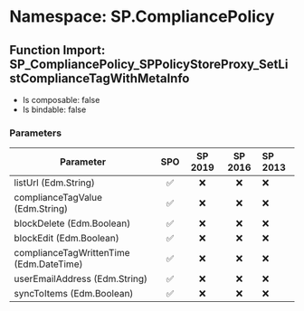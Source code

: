 # Namespace: SP.CompliancePolicy

## Function Import: SP_CompliancePolicy_SPPolicyStoreProxy_SetListComplianceTagWithMetaInfo

- Is composable: false
- Is bindable: false

### Parameters

Parameter | SPO | SP 2019 | SP 2016 | SP 2013
----------|:---:|:-------:|:-------:|:-------
listUrl (Edm.String) | ✅ | ❌ | ❌ | ❌
complianceTagValue (Edm.String) | ✅ | ❌ | ❌ | ❌
blockDelete (Edm.Boolean) | ✅ | ❌ | ❌ | ❌
blockEdit (Edm.Boolean) | ✅ | ❌ | ❌ | ❌
complianceTagWrittenTime (Edm.DateTime) | ✅ | ❌ | ❌ | ❌
userEmailAddress (Edm.String) | ✅ | ❌ | ❌ | ❌
syncToItems (Edm.Boolean) | ✅ | ❌ | ❌ | ❌
